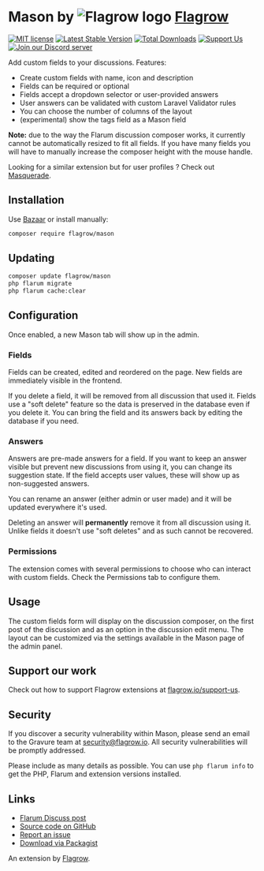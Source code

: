 # Mason by ![Flagrow logo](https://avatars0.githubusercontent.com/u/16413865?v=3&s=20) [Flagrow](https://flagrow.io/)

[![MIT license](https://img.shields.io/badge/license-MIT-blue.svg)](https://github.com/flagrow/mason/blob/master/LICENSE.md) [![Latest Stable Version](https://img.shields.io/packagist/v/flagrow/mason.svg)](https://packagist.org/packages/flagrow/mason) [![Total Downloads](https://img.shields.io/packagist/dt/flagrow/mason.svg)](https://packagist.org/packages/flagrow/mason) [![Support Us](https://img.shields.io/badge/flagrow.io-support%20us-yellow.svg)](https://flagrow.io/support-us) [![Join our Discord server](https://discordapp.com/api/guilds/240489109041315840/embed.png)](https://flagrow.io/join-discord)

Add custom fields to your discussions. Features:

- Create custom fields with name, icon and description
- Fields can be required or optional
- Fields accept a dropdown selector or user-provided answers
- User answers can be validated with custom Laravel Validator rules
- You can choose the number of columns of the layout
- (experimental) show the tags field as a Mason field

**Note:** due to the way the Flarum discussion composer works, it currently cannot be automatically resized to fit all fields. If you have many fields you will have to manually increase the composer height with the mouse handle.

Looking for a similar extension but for user profiles ? Check out [Masquerade](https://github.com/flagrow/masquerade).

## Installation

Use [Bazaar](https://discuss.flarum.org/d/5151-flagrow-bazaar-the-extension-marketplace) or install manually:

```bash
composer require flagrow/mason
```

## Updating

```bash
composer update flagrow/mason
php flarum migrate
php flarum cache:clear
```

## Configuration

Once enabled, a new Mason tab will show up in the admin.

### Fields

Fields can be created, edited and reordered on the page.
New fields are immediately visible in the frontend.

If you delete a field, it will be removed from all discussion that used it.
Fields use a "soft delete" feature so the data is preserved in the database even if you delete it.
You can bring the field and its answers back by editing the database if you need.

### Answers

Answers are pre-made answers for a field.
If you want to keep an answer visible but prevent new discussions from using it, you can change its suggestion state.
If the field accepts user values, these will show up as non-suggested answers.

You can rename an answer (either admin or user made) and it will be updated everywhere it's used.

Deleting an answer will **permanently** remove it from all discussion using it.
Unlike fields it doesn't use "soft deletes" and as such cannot be recovered.

### Permissions

The extension comes with several permissions to choose who can interact with custom fields. Check the Permissions tab to configure them.

## Usage

The custom fields form will display on the discussion composer, on the first post of the discussion and as an option in the discussion edit menu.
The layout can be customized via the settings available in the Mason page of the admin panel.

## Support our work

Check out how to support Flagrow extensions at [flagrow.io/support-us](https://flagrow.io/support-us).

## Security

If you discover a security vulnerability within Mason, please send an email to the Gravure team at security@flagrow.io. All security vulnerabilities will be promptly addressed.

Please include as many details as possible. You can use `php flarum info` to get the PHP, Flarum and extension versions installed.

## Links

- [Flarum Discuss post](https://discuss.flarum.org/d/7028)
- [Source code on GitHub](https://github.com/flagrow/mason)
- [Report an issue](https://github.com/flagrow/mason/issues)
- [Download via Packagist](https://packagist.org/packages/flagrow/mason)

An extension by [Flagrow](https://flagrow.io/).
